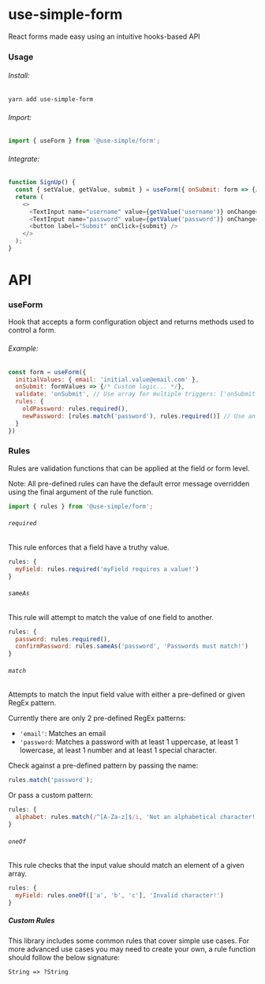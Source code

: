 # use-simple-form
React forms made easy using an intuitive hooks-based API

### Usage
###### Install: 
```bash
yarn add use-simple-form
```

###### Import:
```js
import { useForm } from '@use-simple/form';
```

###### Integrate:
```js
function SignUp() {
  const { setValue, getValue, submit } = useForm({ onSubmit: form => {/* Do stuff... */} });
  return (
    <>
      <TextInput name="username" value={getValue('username')} onChange={setValue('username')} />
      <TextInput name="password" value={getValue('password')} onChange={setValue('password')} />
      <button label="Submit" onClick={submit} />
    </>
  );
}
```

# API
### useForm
Hook that accepts a form configuration object and returns methods used to control a form.

###### Example:
```js
const form = useForm({
  initialValues: { email: 'initial.value@email.com' },
  onSubmit: formValues => {/* Custom logic... */},
  validate: 'onSubmit', // Use array for multiple triggers: ['onSubmit', 'onChange'],
  rules: {
    oldPassword: rules.required(),
    newPassword: [rules.match('password'), rules.required()] // Use an array to pass multiple rules
  }
})
```

### Rules
Rules are validation functions that can be applied at the field or form level.

Note: All pre-defined rules can have the default error message overridden using the final argument of the rule function.

```js
import { rules } from '@use-simple/form';
```

###### `required`
This rule enforces that a field have a truthy value.

```js
rules: {
  myField: rules.required('myField requires a value!')
}
```

###### `sameAs`
This rule will attempt to match the value of one field to another.

```js
rules: {
  password: rules.required(),
  confirmPassword: rules.sameAs('password', 'Passwords must match!')
}
```

###### `match`
Attempts to match the input field value with either a pre-defined or given RegEx pattern.

Currently there are only 2 pre-defined RegEx patterns:
* `'email'`: Matches an email
* `'password`: Matches a password with at least 1 uppercase, at least 1 lowercase, at least 1 number and at least 1 special character.

Check against a pre-defined pattern by passing the name: 
```js 
rules.match('password');
```

Or pass a custom pattern:
```js
rules: {
  alphabet: rules.match(/^[A-Za-z]$/i, 'Not an alphabetical character!')
}
```

###### `oneOf`
This rule checks that the input value should match an element of a given array.

```js
rules: {
  myField: rules.oneOf(['a', 'b', 'c'], 'Invalid character!')
}
```

##### Custom Rules
This library includes some common rules that cover simple use cases. For more advanced use cases you may need to create your own, a rule function should follow the below signature:

```
String => ?String
```
